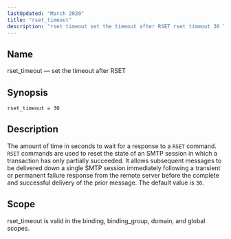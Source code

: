 ```yaml
---
lastUpdated: "March 2020"
title: "rset_timeout"
description: "rset timeout set the timeout after RSET rset timeout 30 The amount of time in seconds to wait for a response to a RSET command RSET commands are used to reset the state of an SMTP session in which a transaction has only partially succeeded It allows subsequent messages to..."
---
```


<a name="conf.ref.rset_timeout"></a> 
## Name

rset_timeout — set the timeout after RSET

## Synopsis

`rset_timeout = 30`

<a name="idp26294848"></a> 
## Description

The amount of time in seconds to wait for a response to a `RSET` command. `RSET` commands are used to reset the state of an SMTP session in which a transaction has only partially succeeded. It allows subsequent messages to be delivered down a single SMTP session immediately following a transient or permanent failure response from the remote server before the complete and successful delivery of the prior message. The default value is `30`.

<a name="idp26298416"></a> 
## Scope

rset_timeout is valid in the binding, binding_group, domain, and global scopes.
